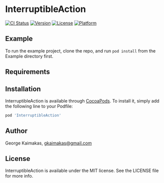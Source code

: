 # InterruptibleAction

[![CI Status](https://img.shields.io/travis/gkaimakas@gmail.com/InterruptibleAction.svg?style=flat)](https://travis-ci.org/gkaimakas@gmail.com/InterruptibleAction)
[![Version](https://img.shields.io/cocoapods/v/InterruptibleAction.svg?style=flat)](https://cocoapods.org/pods/InterruptibleAction)
[![License](https://img.shields.io/cocoapods/l/InterruptibleAction.svg?style=flat)](https://cocoapods.org/pods/InterruptibleAction)
[![Platform](https://img.shields.io/cocoapods/p/InterruptibleAction.svg?style=flat)](https://cocoapods.org/pods/InterruptibleAction)

## Example

To run the example project, clone the repo, and run `pod install` from the Example directory first.

## Requirements

## Installation

InterruptibleAction is available through [CocoaPods](https://cocoapods.org). To install
it, simply add the following line to your Podfile:

```ruby
pod 'InterruptibleAction'
```

## Author

George Kaimakas, gkaimakas@gmail.com

## License

InterruptibleAction is available under the MIT license. See the LICENSE file for more info.
